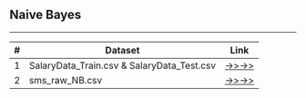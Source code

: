 ## Naive Bayes
***

| **\#** | **Dataset**           | **Link**                                                                  |
|-------|-----------------------|---------------------------------------------------------------------------|
| 1     | SalaryData_Train.csv &  SalaryData_Test.csv            | [->>->>](https://roshinalex.github.io/Assignments/)          |
| 2     | sms_raw_NB.csv        | [->>->>](https://roshinalex.github.io/Assignments/)          |
